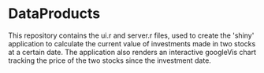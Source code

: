 DataProducts
============

This repository contains the ui.r and server.r files, used to create the 'shiny' application to calculate the current value of investments made in two stocks at a certain date. The application also renders an interactive googleVis chart tracking the price of the two stocks since the investment date.
